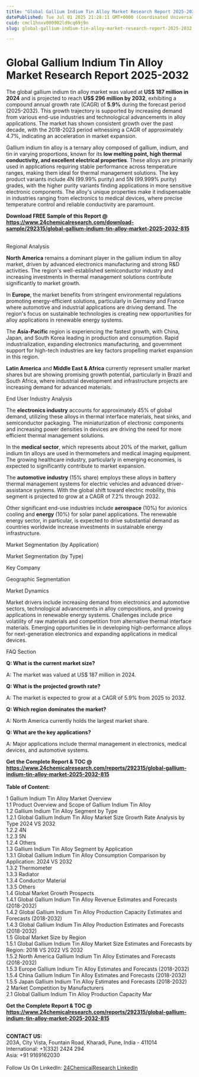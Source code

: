 ```yaml
---
title: "Global Gallium Indium Tin Alloy Market Research Report 2025-2032"
datePublished: Tue Jul 01 2025 21:28:11 GMT+0000 (Coordinated Universal Time)
cuid: cmcl1hnxv000902ld9cq69j9n
slug: global-gallium-indium-tin-alloy-market-research-report-2025-2032

---
```


# Global Gallium Indium Tin Alloy Market Research Report 2025-2032

<p>The global gallium indium tin alloy market was valued at <strong>US$ 187 million in 2024</strong> and is projected to reach <strong>US$ 296 million by 2032</strong>, exhibiting a compound annual growth rate (CAGR) of <strong>5.9%</strong> during the forecast period (2025-2032). This growth trajectory is supported by increasing demand from various end-use industries and technological advancements in alloy applications. The market has shown consistent growth over the past decade, with the 2018-2023 period witnessing a CAGR of approximately 4.7%, indicating an acceleration in market expansion.</p><p>
</p><p>Gallium indium tin alloy is a ternary alloy composed of gallium, indium, and tin in varying proportions, known for its <strong>low melting point, high thermal conductivity, and excellent electrical properties</strong>. These alloys are primarily used in applications requiring stable performance across temperature ranges, making them ideal for thermal management solutions. The key product variants include 4N (99.99% purity) and 5N (99.999% purity) grades, with the higher purity variants finding applications in more sensitive electronic components. The alloy's unique properties make it indispensable in industries ranging from electronics to medical devices, where precise temperature control and reliable conductivity are paramount.</p><div><b>Download FREE Sample of this Report @ 
            <a href="https://www.24chemicalresearch.com/download-sample/292315/global-gallium-indium-tin-alloy-market-2025-2032-815">
            https://www.24chemicalresearch.com/download-sample/292315/global-gallium-indium-tin-alloy-market-2025-2032-815</a></b></div><br><p>
Regional Analysis</p><p>
</p><p><strong>North America</strong> remains a dominant player in the gallium indium tin alloy market, driven by advanced electronics manufacturing and strong R&amp;D activities. The region's well-established semiconductor industry and increasing investments in thermal management solutions contribute significantly to market growth.</p><p>
</p><p>In <strong>Europe</strong>, the market benefits from stringent environmental regulations promoting energy-efficient solutions, particularly in Germany and France where automotive and industrial applications are driving demand. The region's focus on sustainable technologies is creating new opportunities for alloy applications in renewable energy systems.</p><p>
</p><p>The <strong>Asia-Pacific</strong> region is experiencing the fastest growth, with China, Japan, and South Korea leading in production and consumption. Rapid industrialization, expanding electronics manufacturing, and government support for high-tech industries are key factors propelling market expansion in this region.</p><p>
</p><p><strong>Latin America</strong> and <strong>Middle East &amp; Africa</strong> currently represent smaller market shares but are showing promising growth potential, particularly in Brazil and South Africa, where industrial development and infrastructure projects are increasing demand for advanced materials.</p><p>
End User Industry Analysis</p><p>
</p><p>The <strong>electronics industry</strong> accounts for approximately 45% of global demand, utilizing these alloys in thermal interface materials, heat sinks, and semiconductor packaging. The miniaturization of electronic components and increasing power densities in devices are driving the need for more efficient thermal management solutions.</p><p>
</p><p>In the <strong>medical sector</strong>, which represents about 20% of the market, gallium indium tin alloys are used in thermometers and medical imaging equipment. The growing healthcare industry, particularly in emerging economies, is expected to significantly contribute to market expansion.</p><p>
</p><p>The <strong>automotive industry</strong> (15% share) employs these alloys in battery thermal management systems for electric vehicles and advanced driver-assistance systems. With the global shift toward electric mobility, this segment is projected to grow at a CAGR of 7.2% through 2032.</p><p>
</p><p>Other significant end-use industries include <strong>aerospace</strong> (10%) for avionics cooling and <strong>energy</strong> (10%) for solar panel applications. The renewable energy sector, in particular, is expected to drive substantial demand as countries worldwide increase investments in sustainable energy infrastructure.</p><p>
Market Segmentation (by Application)</p><p>
</p><p>
Market Segmentation (by Type)</p><p>
</p><p>
Key Company</p><p>
</p><p>
Geographic Segmentation</p><p>
</p><p>
Market Dynamics</p><p>
</p><p>Market drivers include increasing demand from electronics and automotive sectors, technological advancements in alloy compositions, and growing applications in renewable energy systems. Challenges include price volatility of raw materials and competition from alternative thermal interface materials. Emerging opportunities lie in developing high-performance alloys for next-generation electronics and expanding applications in medical devices.</p><p>
FAQ Section</p><p>
</p><p><strong>Q: What is the current market size?</strong></p><p>
A: The market was valued at US$ 187 million in 2024.</p><p>
</p><p><strong>Q: What is the projected growth rate?</strong></p><p>
A: The market is expected to grow at a CAGR of 5.9% from 2025 to 2032.</p><p>
</p><p><strong>Q: Which region dominates the market?</strong></p><p>
A: North America currently holds the largest market share.</p><p>
</p><p><strong>Q: What are the key applications?</strong></p><p>
A: Major applications include thermal management in electronics, medical devices, and automotive systems.</p>

<div><b>Get the Complete Report & TOC @ 
            <a href="https://www.24chemicalresearch.com/reports/292315/global-gallium-indium-tin-alloy-market-2025-2032-815">
            https://www.24chemicalresearch.com/reports/292315/global-gallium-indium-tin-alloy-market-2025-2032-815</a></b></div><br>
            <b>Table of Content:</b><p>1 Gallium Indium Tin Alloy Market Overview<br />
    1.1 Product Overview and Scope of Gallium Indium Tin Alloy<br />
    1.2 Gallium Indium Tin Alloy Segment by Type<br />
        1.2.1 Global Gallium Indium Tin Alloy Market Size Growth Rate Analysis by Type 2024 VS 2032<br />
        1.2.2 4N<br />
        1.2.3 5N<br />
        1.2.4 Others<br />
    1.3 Gallium Indium Tin Alloy Segment by Application<br />
        1.3.1 Global Gallium Indium Tin Alloy Consumption Comparison by Application: 2024 VS 2032<br />
        1.3.2 Thermometer<br />
        1.3.3 Radiator<br />
        1.3.4 Conductor Material<br />
        1.3.5 Others<br />
    1.4 Global Market Growth Prospects<br />
        1.4.1 Global Gallium Indium Tin Alloy Revenue Estimates and Forecasts (2018-2032)<br />
        1.4.2 Global Gallium Indium Tin Alloy Production Capacity Estimates and Forecasts (2018-2032)<br />
        1.4.3 Global Gallium Indium Tin Alloy Production Estimates and Forecasts (2018-2032)<br />
    1.5 Global Market Size by Region<br />
        1.5.1 Global Gallium Indium Tin Alloy Market Size Estimates and Forecasts by Region: 2018 VS 2022 VS 2032<br />
        1.5.2 North America Gallium Indium Tin Alloy Estimates and Forecasts (2018-2032)<br />
        1.5.3 Europe Gallium Indium Tin Alloy Estimates and Forecasts (2018-2032)<br />
        1.5.4 China Gallium Indium Tin Alloy Estimates and Forecasts (2018-2032)<br />
        1.5.5 Japan Gallium Indium Tin Alloy Estimates and Forecasts (2018-2032)<br />
2 Market Competition by Manufacturers<br />
    2.1 Global Gallium Indium Tin Alloy Production Capacity Mar</p>

<div><b>Get the Complete Report & TOC @ 
            <a href="https://www.24chemicalresearch.com/reports/292315/global-gallium-indium-tin-alloy-market-2025-2032-815">
            https://www.24chemicalresearch.com/reports/292315/global-gallium-indium-tin-alloy-market-2025-2032-815</a></b></div><br>

<b>CONTACT US:</b><br>
            203A, City Vista, Fountain Road, Kharadi, Pune, India - 411014<br>
            International: +1(332) 2424 294<br>
            Asia: +91 9169162030 <br><br>
            Follow Us On LinkedIn: <a href="https://www.linkedin.com/company/24chemicalresearch/">24ChemicalResearch LinkedIn</a>